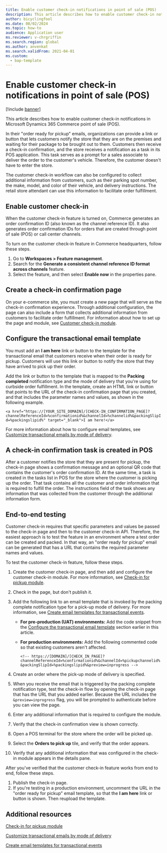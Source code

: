 ```yaml
---
title: Enable customer check-in notifications in point of sale (POS)
description: This article describes how to enable customer check-in notifications in Microsoft Dynamics 365 Commerce point of sale (POS).
author: bicyclingfool
ms.date: 08/02/2024
ms.topic: how-to
audience: Application user
ms.reviewer: v-chrgriffin
ms.search.region: global
ms.author: anvenkat
ms.search.validFrom: 2021-04-01
ms.custom: 
  - bap-template 
---
```


# Enable customer check-in notifications in point of sale (POS)

[!include [banner](includes/banner.md)]

This article describes how to enable customer check-in notifications in Microsoft Dynamics 365 Commerce point of sale (POS).

In their "order ready for pickup" emails, organizations can provide a link or button that lets customers notify the store that they are on the premises and waiting for their package to be brought out to them. Customers then receive a check-in confirmation, and the store receives a notification as a task in its POS application. This task serves as a prompt for a sales associate to deliver the order to the customer's vehicle. Therefore, the customer doesn't have to enter the store.

The customer check-in workflow can also be configured to collect additional information from customers, such as their parking spot number, the make, model, and color of their vehicle, and delivery instructions. The retail store attendant can use this information to facilitate order fulfillment.

## Enable customer check-in

When the customer check-in feature is turned on, Commerce generates an order confirmation ID (also known as the channel reference ID). It also generates order confirmation IDs for orders that are created through point of sale (POS) or call center channels. 

To turn on the customer check-in feature in Commerce headquarters, follow these steps.

1. Go to **Workspaces \> Feature management**.
2. Search for the **Generate a consistent channel reference ID format across channels** feature. 
3. Select the feature, and then select **Enable now** in the properties pane. 

## Create a check-in confirmation page

On your e-commerce site, you must create a new page that will serve as the check-in confirmation experience. Through additional configuration, the page can also include a form that collects additional information from customers to facilitate order fulfillment. For information about how to set up the page and module, see [Customer check-in module](check-in-pickup-module.md).

## Configure the transactional email template

You must add an **I am here** link or button to the template for the transactional email that customers receive when their order is ready for pickup. Customers will use this link or button to notify the store that they have arrived to pick up their order. 

Add the link or button to the template that is mapped to the **Packing completed** notification type and the mode of delivery that you're using for curbside order fulfillment. In the template, create an HTML link or button that points to the URL of the check-in confirmation page that you created, and that includes the parameter names and values, as shown in the following example.

`<a href="https://[YOUR_SITE_DOMAIN]/[CHECK-IN_CONFIRMATION_PAGE]?channelReferenceId=%confirmationid%&channelId=%channelid%&packingSlipId=%packingslipid%" target="_blank">I am here!</a>`

For more information about how to configure email templates, see [Customize transactional emails by mode of delivery](customize-email-delivery-mode.md). 

## A check-in confirmation task is created in POS

After a customer notifies the store that they are present for pickup, the check-in page shows a confirmation message and an optional QR code that contains the customer's order confirmation ID. At the same time, a task is created in the tasks list in POS for the store where the customer is picking up the order. That task contains all the customer and order information that is required to fulfill the order. The instructions field of the task shows any information that was collected from the customer through the additional information form.

## End-to-end testing

Customer check-in requires that specific parameters and values be passed to the check-in page and then to the customer check-in API. Therefore, the easiest approach is to test the feature in an environment where a test order can be created and packed. In that way, an "order ready for pickup" email can be generated that has a URL that contains the required parameter names and values.

To test the customer check-in feature, follow these steps.

1. Create the customer check-in page, and then add and configure the customer check-in module. For more information, see [Check-in for pickup module](check-in-pickup-module.md). 
1. Check in the page, but don't publish it.
1. Add the following link to an email template that is invoked by the packing complete notification type for a pick-up mode of delivery. For more information, see [Create email templates for transactional events](email-templates-transactions.md).

    - **For pre-production (UAT) environments:** Add the code snippet from the [Configure the transactional email template](#configure-the-transactional-email-template) section earlier in this article.
    - **For production environments:** Add the following commented code so that existing customers aren't affected.

        `<!-- https://[DOMAIN]/[CHECK_IN_PAGE]?channelReferenceId=%confirmationid%&channelId=%pickupchannelid%&packingSlipId=%packingslipid%&preview=inprogress -->`

1. Create an order where the pick-up mode of delivery is specified.
1. When you receive the email that is triggered by the packing complete notification type, test the check-in flow by opening the check-in page that has the URL that you added earlier. Because the URL includes the `&preview=inprogress` flag, you will be prompted to authenticate before you can view the page.
1. Enter any additional information that is required to configure the module.
1. Verify that the check-in confirmation view is shown correctly.
1. Open a POS terminal for the store where the order will be picked up.
1. Select the **Orders to pick up** tile, and verify that the order appears.
1. Verify that any additional information that was configured in the check-in module appears in the details pane.

After you've verified that the customer check-in feature works from end to end, follow these steps.

1. Publish the check-in page.
1. If you're testing in a production environment, uncomment the URL in the "order ready for pickup" email template, so that the **I am here** link or button is shown. Then reupload the template.

## Additional resources

[Check-in for pickup module](check-in-pickup-module.md)

[Customize transactional emails by mode of delivery](customize-email-delivery-mode.md)

[Create email templates for transactional events](email-templates-transactions.md)

